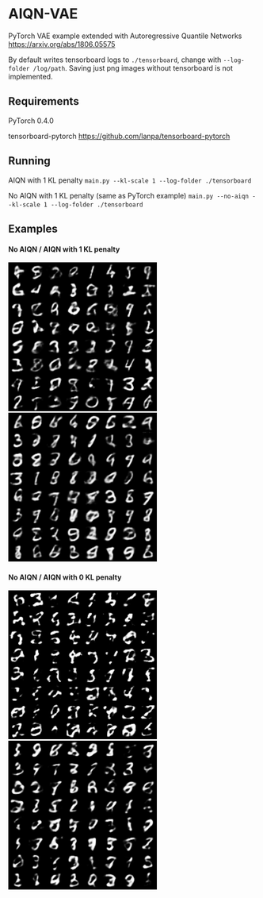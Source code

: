 # AIQN-VAE
PyTorch VAE example extended with Autoregressive Quantile Networks https://arxiv.org/abs/1806.05575

By default writes tensorboard logs to `./tensorboard`, change with `--log-folder /log/path`. Saving just png images without tensorboard is not implemented.

## Requirements
PyTorch 0.4.0

tensorboard-pytorch https://github.com/lanpa/tensorboard-pytorch

## Running
AIQN with 1 KL penalty `main.py --kl-scale 1 --log-folder ./tensorboard`

No AIQN with 1 KL penalty (same as PyTorch example) `main.py --no-aiqn --kl-scale 1 --log-folder ./tensorboard`

## Examples

#### No AIQN / AIQN with 1 KL penalty
<img src="images/mnist_noaiqn_kl1.png" width="300"> <img src="images/mnist_aiqn_kl1.png" width="300">

#### No AIQN / AIQN with 0 KL penalty
<img src="images/mnist_noaiqn_kl0.png" width="300"> <img src="images/mnist_aiqn_kl0.png" width="300">
